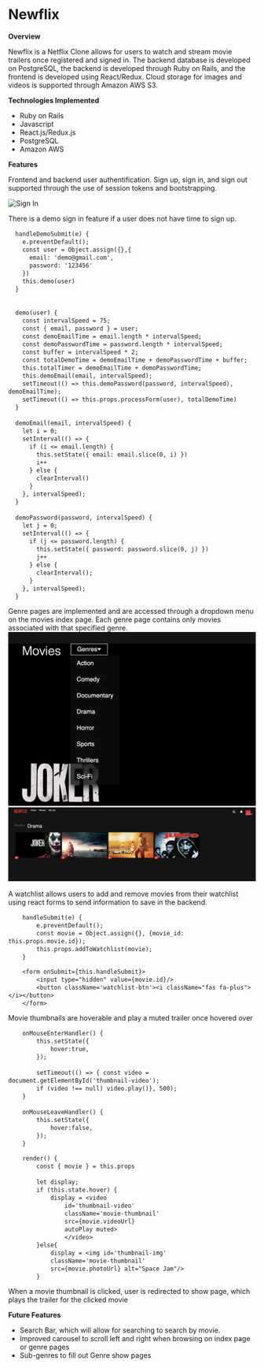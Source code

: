 # Newflix

**Overview**

Newflix is a Netflix Clone allows for users to watch and stream movie trailers once registered and signed in.  The backend database is developed on PostgreSQL, the backend is developed through Ruby on Rails, and the frontend is developed using React/Redux. Cloud storage for images and videos is supported through Amazon AWS S3. 


**Technologies Implemented**

* Ruby on Rails 
* Javascript
* React.js/Redux.js 
* PostgreSQL
* Amazon AWS

**Features**

Frontend and backend user authentification. Sign up, sign in, and sign out supported through the use of session tokens and bootstrapping. 

![Sign In](https://github.com/Justinlf55/Newflix/blob/master/app/assets/images/Screen%20Shot%202020-02-24%20at%201.33.39%20AM.png?raw=true)




There is a demo sign in feature if a user does not have time to sign up. 

```
  handleDemoSubmit(e) {
    e.preventDefault();
    const user = Object.assign({},{
      email: 'demo@gmail.com',
      password: '123456'
    })
    this.demo(user)
  }

 
  demo(user) {
    const intervalSpeed = 75;
    const { email, password } = user;
    const demoEmailTime = email.length * intervalSpeed;
    const demoPasswordTime = password.length * intervalSpeed;
    const buffer = intervalSpeed * 2;
    const totalDemoTime = demoEmailTime + demoPasswordTime + buffer;
    this.totalTimer = demoEmailTime + demoPasswordTime;
    this.demoEmail(email, intervalSpeed);
    setTimeout(() => this.demoPassword(password, intervalSpeed), demoEmailTime);
    setTimeout(() => this.props.processForm(user), totalDemoTime)
  }

  demoEmail(email, intervalSpeed) {
    let i = 0;
    setInterval(() => {
      if (i <= email.length) {
        this.setState({ email: email.slice(0, i) })
        i++
      } else {
        clearInterval()
      }
    }, intervalSpeed);
  }

  demoPassword(password, intervalSpeed) {
    let j = 0;
    setInterval(() => {
      if (j <= password.length) {
        this.setState({ password: password.slice(0, j) })
        j++
      } else {
        clearInterval();
      }
    }, intervalSpeed);
  }
 ```
 
 
 
 
 
Genre pages are implemented and are accessed through a dropdown menu on the movies index page.  Each genre page contains only movies associated with that specified genre.  
![Demo Dropdown](https://github.com/Justinlf55/Newflix/blob/master/app/assets/images/GenreDrpDwnScreenShot.png?raw=true)
![Genre Show Page](https://github.com/Justinlf55/Newflix/blob/master/app/assets/images/GenreExampleScreenshot.png?raw=true)





A watchlist allows users to add and remove movies from their watchlist using react forms to send information to save in the backend. 

```
    handleSubmit(e) {
        e.preventDefault();
        const movie = Object.assign({}, {movie_id: this.props.movie.id});
        this.props.addToWatchlist(movie);
    }
```
```
    <form onSubmit={this.handleSubmit}>
        <input type="hidden" value={movie.id}/>
        <button className='watchlist-btn'><i className="fas fa-plus"></i></button>
    </form>
```





Movie thumbnails are hoverable and play a muted trailer once hovered over

```
    onMouseEnterHandler() {
        this.setState({
            hover:true,
        });

        setTimeout(() => { const video = document.getElementById('thumbnail-video');
        if (video !== null) video.play()}, 500);
    }

    onMouseLeaveHandler() {
        this.setState({
            hover:false,
        });
    }
```

```
    render() {
        const { movie } = this.props

        let display;
        if (this.state.hover) {
            display = <video 
                id='thumbnail-video' 
                className='movie-thumbnail'
                src={movie.videoUrl}
                autoPlay muted>
                </video>
        }else{
            display = <img id='thumbnail-img' 
            className='movie-thumbnail' 
            src={movie.photoUrl} alt="Space Jam"/>
        }
  ```





When a movie thumbnail is clicked, user is redirected to show page, which plays the trailer for the clicked movie

**Future Features**

+ Search Bar, which will allow for searching to search by movie. 
+ Improved carousel to scroll left and right when browsing on index page or genre pages
+ Sub-genres to fill out Genre show pages

